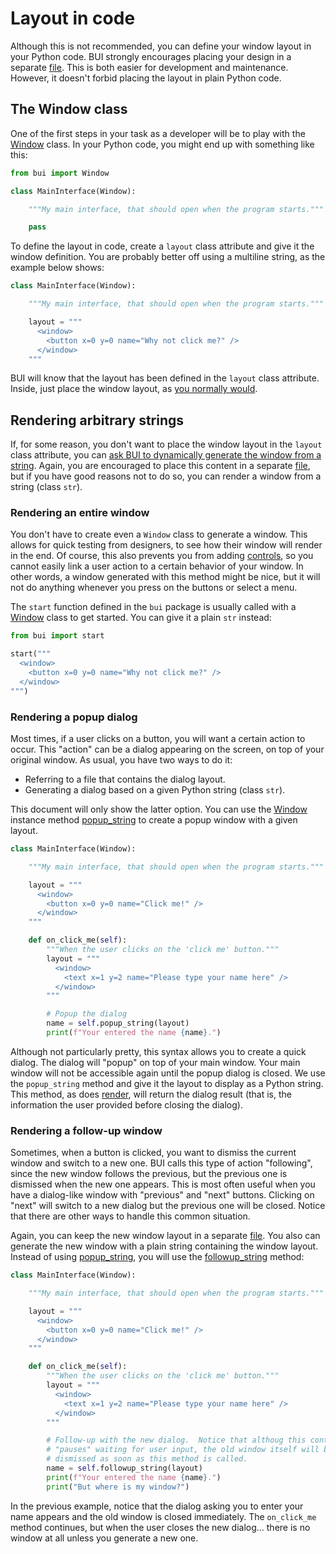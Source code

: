 # Layout in code

Although this is not recommended, you can define your window layout in your Python code.  BUI strongly encourages placing your design in a separate [file](./file.md).  This is both easier for development and maintenance.  However, it doesn't forbid placing the layout in plain Python code.

## The Window class

One of the first steps in your task as a developer will be to play with the [Window](../class/Window.md) class.  In your Python code, you might end up with something like this:

```python
from bui import Window

class MainInterface(Window):

    """My main interface, that should open when the program starts."""

    pass
```

To define the layout in code, create a `layout` class attribute and give it the window definition.  You are probably better off using a multiline string, as the example below shows:

```python
class MainInterface(Window):

    """My main interface, that should open when the program starts."""

    layout = """
      <window>
        <button x=0 y=0 name="Why not click me?" />
      </window>
    """
```

BUI will know that the layout has been defined in the `layout` class attribute.  Inside, just place the window layout, as [you normally would](./overview.md).

## Rendering arbitrary strings

If, for some reason, you don't want to place the window layout in the `layout` class attribute, you can [ask BUI to dynamically generate the window from a string](./dynamic.md).  Again, you are encouraged to place this content in a separate [file](./file.md), but if you have good reasons not to do so, you can render a window from a string (class `str`).

### Rendering an entire window

You don't have to create even a `Window` class to generate a window.  This allows for quick testing from designers, to see how their window will render in the end.  Of course, this also prevents you from adding [controls](../control/overview.md), so you cannot easily link a user action to a certain behavior of your window.  In other words, a window generated with this method might be nice, but it will not do anything whenever you press on the buttons or select a menu.

The `start` function defined in the `bui` package is usually called with a [Window](../class/Window.md) class to get started.  You can give it a plain `str` instead:

```python
from bui import start

start("""
  <window>
    <button x=0 y=0 name="Why not click me?" />
  </window>
""")
```

### Rendering a popup dialog

Most times, if a user clicks on a button, you will want a certain action to occur.  This "action" can be a dialog appearing on the screen, on top of your original window.  As usual, you have two ways to do it:

- Referring to a file that contains the dialog layout.
- Generating a dialog based on a given Python string (class `str`).

This document will only show the latter option.  You can use the [Window](../class/Window.md) instance method [popup_string](../class/Window.md#popup_string) to create a popup window with a given layout.

```python
class MainInterface(Window):

    """My main interface, that should open when the program starts."""

    layout = """
      <window>
        <button x=0 y=0 name="Click me!" />
      </window>
    """

    def on_click_me(self):
        """When the user clicks on the 'click me' button."""
        layout = """
          <window>
            <text x=1 y=2 name="Please type your name here" />
          </window>
        """

        # Popup the dialog
        name = self.popup_string(layout)
        print(f"Your entered the name {name}.")
```

Although not particularly pretty, this syntax allows you to create a quick dialog.  The dialog will "popup" on top of your main window.  Your main window will not be accessible again until the popup dialog is closed.  We use the `popup_string` method and give it the layout to display as a Python string.  This method, as does [render](../class/Window.md#render), will return the dialog result (that is, the information the user provided before closing the dialog).

### Rendering a follow-up window

Sometimes, when a button is clicked, you want to dismiss the current window and switch to a new one.  BUI calls this type of action "following", since the new window follows the previous, but the previous one is dismissed when the new one appears.  This is most often useful when you have a dialog-like window with "previous" and "next" buttons.  Clicking on "next" will switch to a new dialog but the previous one will be closed.  Notice that there are other ways to handle this common situation.

Again, you can keep the new window layout in a separate [file](./file.md).  You also can generate the new window with a plain string containing the window layout.  Instead of using [popup_string](../class/Window.md#popup-string), you will use the [followup_string](../class/Window.md#followup-string) method:

```python
class MainInterface(Window):

    """My main interface, that should open when the program starts."""

    layout = """
      <window>
        <button x=0 y=0 name="Click me!" />
      </window>
    """

    def on_click_me(self):
        """When the user clicks on the 'click me' button."""
        layout = """
          <window>
            <text x=1 y=2 name="Please type your name here" />
          </window>
        """

        # Follow-up with the new dialog.  Notice that althoug this control
        # "pauses" waiting for user input, the old window itself will be
        # dismissed as soon as this method is called.
        name = self.followup_string(layout)
        print(f"Your entered the name {name}.")
        print("But where is my window?")
```

In the previous example, notice that the dialog asking you to enter your name appears and the old window is closed immediately.  The `on_click_me` method continues, but when the user closes the new dialog... there is no window at all unless you generate a new one.
